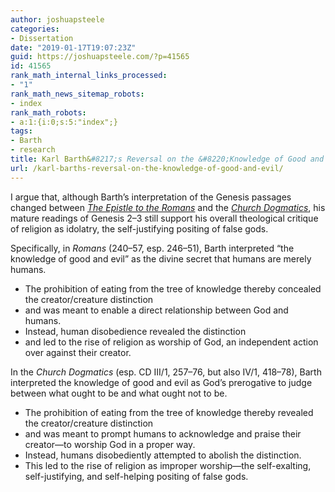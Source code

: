 ```yaml
---
author: joshuapsteele
categories:
- Dissertation
date: "2019-01-17T19:07:23Z"
guid: https://joshuapsteele.com/?p=41565
id: 41565
rank_math_internal_links_processed:
- "1"
rank_math_news_sitemap_robots:
- index
rank_math_robots:
- a:1:{i:0;s:5:"index";}
tags:
- Barth
- research
title: Karl Barth&#8217;s Reversal on the &#8220;Knowledge of Good and Evil&#8221;
url: /karl-barths-reversal-on-the-knowledge-of-good-and-evil/
---
```


I argue that, although Barth’s interpretation of the Genesis passages changed between [*The Epistle to the Romans*](https://amzn.to/2SVxH69) and the [*Church Dogmatics*](https://www.logos.com/product/5758/barths-church-dogmatics), his mature readings of Genesis 2–3 still support his overall theological critique of religion as idolatry, the self-justifying positing of false gods.

Specifically, in *Romans* (240–57, esp. 246–51), Barth interpreted “the knowledge of good and evil” as the divine secret that humans are merely humans.

- The prohibition of eating from the tree of knowledge thereby concealed the creator/creature distinction
- and was meant to enable a direct relationship between God and humans.
- Instead, human disobedience revealed the distinction
- and led to the rise of religion as worship of God, an independent action over against their creator.

In the *Church Dogmatics* (esp. CD III/1, 257–76, but also IV/1, 418–78), Barth interpreted the knowledge of good and evil as God’s prerogative to judge between what ought to be and what ought not to be.

- The prohibition of eating from the tree of knowledge thereby revealed the creator/creature distinction
- and was meant to prompt humans to acknowledge and praise their creator—to worship God in a proper way.
- Instead, humans disobediently attempted to abolish the distinction.
- This led to the rise of religion as improper worship—the self-exalting, self-justifying, and self-helping positing of false gods.